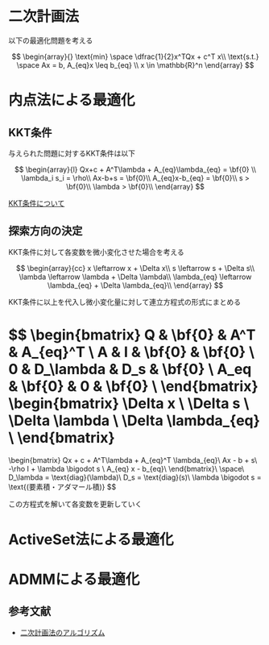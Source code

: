 # 二次計画法

以下の最適化問題を考える

$$
\begin{array}{}
\text{min} \space \dfrac{1}{2}x^TQx + c^T x\\
\text{s.t.} \space Ax = b, A_{eq}x \leq b_{eq} \\
x \in \mathbb{R}^n
\end{array}
$$

# 内点法による最適化
## KKT条件
与えられた問題に対するKKT条件は以下

$$
\begin{array}{l}
Qx+c + A^T\lambda + A_{eq}\lambda_{eq} = \bf{0} \\
\lambda_i s_i = \rho\\
Ax-b+s = \bf{0}\\
A_{eq}x-b_{eq} = \bf{0}\\
s > \bf{0}\\
\lambda > \bf{0}\\
\end{array}
$$

[KKT条件について](./kkt_condition.md)

## 探索方向の決定
KKT条件に対して各変数を微小変化させた場合を考える

$$
\begin{array}{cc}
x \leftarrow x + \Delta x\\
s \leftarrow s + \Delta s\\
\lambda \leftarrow \lambda + \Delta \lambda\\
\lambda_{eq} \leftarrow \lambda_{eq} + \Delta \lambda_{eq}\\
\end{array}
$$

KKT条件に以上を代入し微小変化量に対して連立方程式の形式にまとめる

$$
\begin{bmatrix}
Q    & \bf{0}    & A^T    & A_{eq}^T \\
A    & I         & \bf{0} & \bf{0} \\
0    & D_\lambda & D_s    & \bf{0} \\
A_eq & \bf{0}    & 0      & \bf{0} \\
\end{bmatrix}
\begin{bmatrix}
\Delta x \\
\Delta s \\
\Delta \lambda \\
\Delta \lambda_{eq} \\
\end{bmatrix}
= 
\begin{bmatrix}
Qx + c + A^T\lambda + A_{eq}^T \lambda_{eq}\\
Ax - b + s\\
-\rho I + \lambda \bigodot s \\
A_{eq} x - b_{eq}\\
\end{bmatrix}\\
\space\\
D_\lambda = \text{diag}(\lambda)\\
D_s = \text{diag}(s)\\
\lambda \bigodot s = \text{(要素積・アダマール積)}
$$

この方程式を解いて各変数を更新していく

# ActiveSet法による最適化

# ADMMによる最適化


## 参考文献
- [二次計画法のアルゴリズム](https://jp.mathworks.com/help/optim/ug/quadratic-programming-algorithms.html#bvjx020-1)
